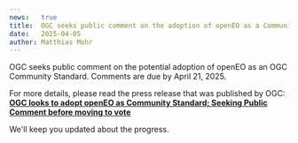 ```yaml
---
news:   true
title:  OGC seeks public comment on the adoption of openEO as a Community Standard (phase 2)
date:   2025-04-05
author: Matthias Mohr
---
```


OGC seeks public comment on the potential adoption of openEO as an OGC Community Standard.
Comments are due by April 21, 2025.

For more details, please read the press release that was published by OGC:
**[OGC looks to adopt openEO as Community Standard; Seeking Public Comment before moving to vote](https://www.ogc.org/requests/ogc-looks-to-adopt-openeo-as-community-standard-seeking-public-comment-before-moving-to-vote/)**

We'll keep you updated about the progress.
